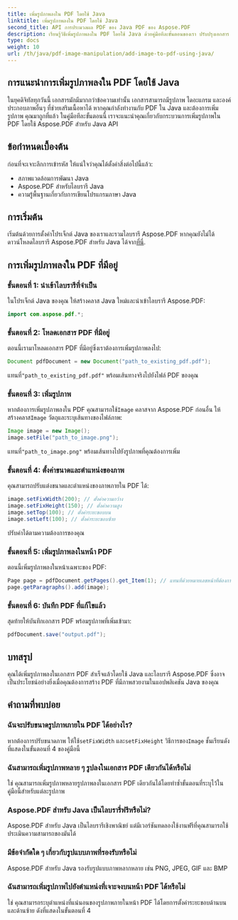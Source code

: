 ```yaml
---
title: เพิ่มรูปภาพลงใน PDF โดยใช้ Java
linktitle: เพิ่มรูปภาพลงใน PDF โดยใช้ Java
second_title: API การประมวลผล PDF ของ Java PDF ของ Aspose.PDF
description: เรียนรู้วิธีเพิ่มรูปภาพลงใน PDF โดยใช้ Java ด้วยคู่มือทีละขั้นตอนของเรา ปรับปรุงเอกสาร PDF ของคุณด้วยภาพประกอบได้อย่างง่ายดาย
type: docs
weight: 10
url: /th/java/pdf-image-manipulation/add-image-to-pdf-using-java/
---
```


## การแนะนำการเพิ่มรูปภาพลงใน PDF โดยใช้ Java

ในยุคดิจิทัลทุกวันนี้ เอกสารมักมีมากกว่าข้อความเท่านั้น เอกสารสามารถมีรูปภาพ ไดอะแกรม และองค์ประกอบภาพอื่นๆ ที่ช่วยเสริมเนื้อหาได้ หากคุณกำลังทำงานกับ PDF ใน Java และต้องการเพิ่มรูปภาพ คุณมาถูกที่แล้ว ในคู่มือทีละขั้นตอนนี้ เราจะแนะนำคุณเกี่ยวกับกระบวนการเพิ่มรูปภาพใน PDF โดยใช้ Aspose.PDF สำหรับ Java API

## ข้อกำหนดเบื้องต้น

ก่อนที่จะเจาะลึกการเข้ารหัส ให้แน่ใจว่าคุณได้ตั้งค่าสิ่งต่อไปนี้แล้ว:

- สภาพแวดล้อมการพัฒนา Java
- Aspose.PDF สำหรับไลบรารี Java
- ความรู้พื้นฐานเกี่ยวกับการเขียนโปรแกรมภาษา Java

## การเริ่มต้น

เริ่มต้นด้วยการตั้งค่าโปรเจ็กต์ Java ของเราและรวมไลบรารี Aspose.PDF หากคุณยังไม่ได้ดาวน์โหลดไลบรารี Aspose.PDF สำหรับ Java ได้จาก[ที่นี่](https://releases.aspose.com/pdf/java/).

## การเพิ่มรูปภาพลงใน PDF ที่มีอยู่

### ขั้นตอนที่ 1: นำเข้าไลบรารีที่จำเป็น

ในโปรเจ็กต์ Java ของคุณ ให้สร้างคลาส Java ใหม่และนำเข้าไลบรารี Aspose.PDF:

```java
import com.aspose.pdf.*;
```

### ขั้นตอนที่ 2: โหลดเอกสาร PDF ที่มีอยู่

ตอนนี้เรามาโหลดเอกสาร PDF ที่มีอยู่ซึ่งเราต้องการเพิ่มรูปภาพลงไป:

```java
Document pdfDocument = new Document("path_to_existing_pdf.pdf");
```

 แทนที่`"path_to_existing_pdf.pdf"` พร้อมเส้นทางจริงไปยังไฟล์ PDF ของคุณ

### ขั้นตอนที่ 3: เพิ่มรูปภาพ

 หากต้องการเพิ่มรูปภาพลงใน PDF คุณสามารถใช้`Image` คลาสจาก Aspose.PDF ก่อนอื่น ให้สร้างคลาส`Image` วัตถุและระบุเส้นทางของไฟล์ภาพ:

```java
Image image = new Image();
image.setFile("path_to_image.png");
```

 แทนที่`"path_to_image.png"` พร้อมเส้นทางไปยังรูปภาพที่คุณต้องการเพิ่ม

### ขั้นตอนที่ 4: ตั้งค่าขนาดและตำแหน่งของภาพ

คุณสามารถปรับแต่งขนาดและตำแหน่งของภาพภายใน PDF ได้:

```java
image.setFixWidth(200); // ตั้งค่าความกว้าง
image.setFixHeight(150); // ตั้งค่าความสูง
image.setTop(100); // ตั้งค่าระยะขอบบน
image.setLeft(100); // ตั้งค่าระยะขอบซ้าย
```

ปรับค่าได้ตามความต้องการของคุณ

### ขั้นตอนที่ 5: เพิ่มรูปภาพลงในหน้า PDF

ตอนนี้เพิ่มรูปภาพลงในหน้าเฉพาะของ PDF:

```java
Page page = pdfDocument.getPages().get_Item(1); // แทนที่ด้วยหมายเลขหน้าที่ต้องการ
page.getParagraphs().add(image);
```

### ขั้นตอนที่ 6: บันทึก PDF ที่แก้ไขแล้ว

สุดท้ายให้บันทึกเอกสาร PDF พร้อมรูปภาพที่เพิ่มเข้ามา:

```java
pdfDocument.save("output.pdf");
```

## บทสรุป

คุณได้เพิ่มรูปภาพลงในเอกสาร PDF สำเร็จแล้วโดยใช้ Java และไลบรารี Aspose.PDF ซึ่งอาจเป็นประโยชน์อย่างยิ่งเมื่อคุณต้องการสร้าง PDF ที่มีภาพสวยงามในแอปพลิเคชัน Java ของคุณ

## คำถามที่พบบ่อย

### ฉันจะปรับขนาดรูปภาพภายใน PDF ได้อย่างไร?

 หากต้องการปรับขนาดภาพ ให้ใช้`setFixWidth` และ`setFixHeight` วิธีการของ`Image` ชั้นเรียนดังที่แสดงในขั้นตอนที่ 4 ของคู่มือนี้

### ฉันสามารถเพิ่มรูปภาพหลาย ๆ รูปลงในเอกสาร PDF เดียวกันได้หรือไม่

ใช่ คุณสามารถเพิ่มรูปภาพหลายรูปภาพลงในเอกสาร PDF เดียวกันได้โดยทำซ้ำขั้นตอนที่ระบุไว้ในคู่มือนี้สำหรับแต่ละรูปภาพ

### Aspose.PDF สำหรับ Java เป็นไลบรารี่ฟรีหรือไม่?

Aspose.PDF สำหรับ Java เป็นไลบรารีเชิงพาณิชย์ แต่มีเวอร์ชันทดลองใช้งานฟรีที่คุณสามารถใช้ประเมินความสามารถของมันได้

### มีข้อจำกัดใด ๆ เกี่ยวกับรูปแบบภาพที่รองรับหรือไม่

Aspose.PDF สำหรับ Java รองรับรูปแบบภาพหลากหลาย เช่น PNG, JPEG, GIF และ BMP

### ฉันสามารถเพิ่มรูปภาพไปยังตำแหน่งที่เจาะจงบนหน้า PDF ได้หรือไม่

ใช่ คุณสามารถระบุตำแหน่งที่แน่นอนของรูปภาพภายในหน้า PDF ได้โดยการตั้งค่าระยะขอบด้านบนและด้านซ้าย ดังที่แสดงในขั้นตอนที่ 4